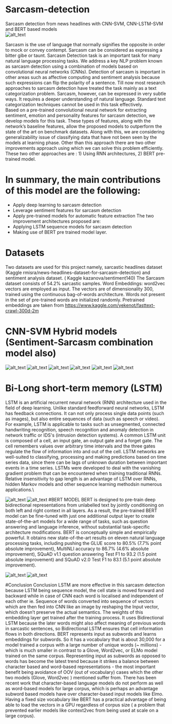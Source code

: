 # Sarcasm-detection
Sarcasm detection from news headlines with CNN-SVM, CNN-LSTM-SVM and BERT based models
<br/>
![alt_text](images/11.PNG)

Sarcasm is the use of language that normally signifies the opposite in order to mock or convey contempt. 
Sarcasm can be considered as expressing a bitter gibe or taunt. Sarcasm Detection task is an important task for many natural language processing tasks.
We address a key NLP problem known as sarcasm detection using a combination of models based on convolutional neural networks (CNNs). 
Detection of sarcasm is important in other areas such as affective computing and sentiment analysis because such expressions can flip the polarity of a sentence.
Till now most research approaches to sarcasm detection have treated the task mainly as a text categorization problem. Sarcasm, however, can be expressed in very subtle ways.
It requires a deeper understanding of natural language. Standard text categorization techniques cannot be used in this task effectively. \
Based on a pre-trained convolutional neural network for extracting sentiment, emotion and personality features for sarcasm detection, we develop models for this task.
These types of features, along with the network’s baseline features, allow the proposed models to outperform the state of the art on benchmark datasets. 
Along with this, we are considering generalizability issue of classifying data that have not been seen by the models at learning phase. 
Other than this approach there are two other improvements approach using which we can solve this problem efficiently. 
These two other approaches are : 1) Using RNN architectures, 2) BERT pre-trained model.
<br/>

# In summary, the main contributions of this model are the following: 
+	Apply deep learning to sarcasm detection
+	Leverage sentiment features for sarcasm detection
+	Apply pre-trained models for automatic feature extraction
The two improvement architectures proposed are: 
+	Applying LSTM sequence models for sarcasm detection
+	Making use of BERT pre trained model layer.

# Datasets 
Two datasets are used for this project namely, sarcastic headlines dataset (Kaggle rmisra/news-headlines-dataset-for-sarcasm-detection) and sentiment analysis dataset. ( Kaggle kazanova/sentiment140) 
The Sarcasm dataset consists of 54.2% sarcastic samples.
Word Embeddings: word2vec vectors are employed as input. The vectors are of dimensionality 300, trained using the continuous bag-of-words architecture. Words not present in the set of pre-trained words are initialized randomly. 
Pretrained embeddings are taken from https://www.kaggle.com/yekenot/fasttext-crawl-300d-2m

# CNN-SVM Hybrid models (Sentiment-Sarcasm combination model also) 
![alt_text](images/1.PNG)
![alt_text](images/2.PNG)
![alt_text](images/3.PNG)
![alt_text](images/4.PNG)
![alt_text](images/5.PNG)
![alt_text](images/6.PNG)


# 	Bi-Long short-term memory (LSTM)
LSTM is an artificial recurrent neural network (RNN) architecture used in the field of deep learning. Unlike standard feedforward neural networks, 
LSTM has feedback connections. It can not only process single data points (such as images), but also entire sequences of data (such as speech or video).
For example, LSTM is applicable to tasks such as unsegmented, connected handwriting recognition, speech recognition and anomaly detection in network 
traffic or IDS's (intrusion detection systems). A common LSTM unit is composed of a cell, an input gate, an output gate and a forget gate. The cell remembers 
values over arbitrary time intervals and the three gates regulate the flow of information into and out of the cell. LSTM networks are well-suited to classifying,
processing and making predictions based on time series data, since there can be lags of unknown duration between important events in a time series. LSTMs were developed
to deal with the vanishing gradient problem that can be encountered when training traditional RNNs.
Relative insensitivity to gap length is an advantage of LSTM over RNNs, hidden Markov models and other sequence learning methodsin numerous applications.\

![alt_text](images/7.PNG)
![alt_text](images/8.PNG)
#BERT MODEL
BERT is designed to pre-train deep bidirectional representations from unlabelled text by jointly conditioning on both left and right context in all layers. As a result, the pre-trained BERT model can be fine-tuned with just one additional output layer to create state-of-the-art models for a wide range of tasks, such as question answering and language inference, without substantial task-specific architecture modifications.
BERT is conceptually simple and empirically powerful. It obtains new state-of-the-art results on eleven natural language processing tasks, including pushing the GLUE score to 80.5% (7.7% point absolute improvement), MultiNLI accuracy to 86.7% (4.6% absolute improvement), SQuAD v1.1 question answering Test F1 to 93.2 (1.5 point absolute improvement) and SQuAD v2.0 Test F1 to 83.1 (5.1 point absolute improvement).

![alt_text](images/9.PNG)
![alt_text](images/10.PNG)

#Conclusion
Conclusion
LSTM are more effective in this sarcasm detection because LSTM being sequence model, the cell state is moved forward and backward while in case of CNN each word is localised and  independent of each other ie. Sequence of words converted into sequence of vectors which are then fed into CNN like an image by reshaping the Input vector, which doesn’t preserve the actual semantics. The weights of this embedding layer get trained after the training process. It uses Bidirectional LSTM because the later words might also affect meaning of previous words in sarcastic sentences, so Bidirectional LSTM ensures that cell information flows in both directions.
BERT represents input as subwords and learns embeddings for subwords. So it has a vocabulary that is about 30,000 for a model trained a corpus with a large number of unique words (~ millions) - which is much smaller in contrast to a Glove, Word2vec, or ELMo model trained on the same corpus. Representing input as subwords as opposed to words has become the latest trend because it strikes a balance between character based and word-based representations - the most important benefit being avoidance of OOV (out of vocabulary) cases which the other two models (Glove, Word2vec ) mentioned suffer from. There has been recent work that character-based language models do not perform as well as word-based models for large corpus, which is perhaps an advantage subword based models have over character-based input models like Elmo. Having a fixed size vocabulary like BERT has a practical advantage of being able to load the vectors in a GPU regardless of corpus size ( a problem that prevented earlier models like context2vec from being used at scale on a large corpus).
